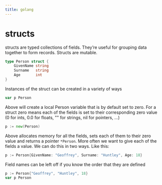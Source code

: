 ```yaml
---
title: golang
---
```


# structs

structs are typed collections of fields. They’re useful for grouping data together to form records. Structs are mutable.

```go
type Person struct {
	GivenName string
	Surname   string
	Age       int
}
```

Instances of the struct can be created in a variety of ways

```go
var p Person
```

Above will create a local Person variable that is by default set to zero. For a struct zero means each of the fields is set to their corresponding zero value (0 for ints, 0.0 for floats, "" for strings, nil for pointers, ...)

```go
p := new(Person)
```

Above allocates memory for all the fields, sets each of them to their zero value and returns a pointer `*Person`. More often we want to give each of the fields a value. We can do this in two ways. Like this:

```go
p := Person{GivenName: "Geoffrey", Surname: "Huntley", Age: 18}
```

Field names can be left off if you know the order that they are defined

```go
p := Person{"Geoffrey", "Huntley", 18}
var p Person
```
